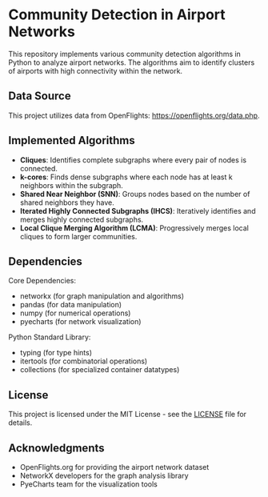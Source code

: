 # Community Detection in Airport Networks

This repository implements various community detection algorithms in Python to analyze airport networks. The algorithms aim to identify clusters of airports with high connectivity within the network.

## Data Source

This project utilizes data from OpenFlights: https://openflights.org/data.php.

## Implemented Algorithms

* **Cliques**: Identifies complete subgraphs where every pair of nodes is connected.
* **k-cores**: Finds dense subgraphs where each node has at least k neighbors within the subgraph.
* **Shared Near Neighbor (SNN)**: Groups nodes based on the number of shared neighbors they have.
* **Iterated Highly Connected Subgraphs (IHCS)**: Iteratively identifies and merges highly connected subgraphs.
* **Local Clique Merging Algorithm (LCMA)**: Progressively merges local cliques to form larger communities.

## Dependencies

Core Dependencies:
* networkx (for graph manipulation and algorithms)
* pandas (for data manipulation)
* numpy (for numerical operations)
* pyecharts (for network visualization)

Python Standard Library:
* typing (for type hints)
* itertools (for combinatorial operations)
* collections (for specialized container datatypes)

## License

This project is licensed under the MIT License - see the [LICENSE](LICENSE) file for details.

## Acknowledgments

* OpenFlights.org for providing the airport network dataset
* NetworkX developers for the graph analysis library
* PyeCharts team for the visualization tools
